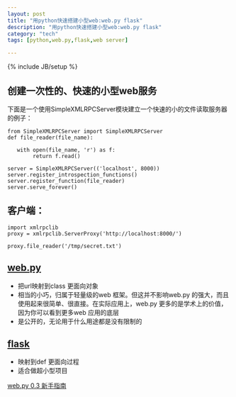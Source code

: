 ```yaml
---
layout: post
title: "用python快速搭建小型web:web.py flask"
description: "用python快速搭建小型web:web.py flask"
category: "tech"
tags: [python,web.py,flask,web server]

---
```

{% include JB/setup %}

## 创建一次性的、快速的小型web服务

下面是一个使用SimpleXMLRPCServer模块建立一个快速的小的文件读取服务器的例子：

    from SimpleXMLRPCServer import SimpleXMLRPCServer 
    def file_reader(file_name): 

       with open(file_name, 'r') as f: 
            return f.read() 

    server = SimpleXMLRPCServer(('localhost', 8000)) 
    server.register_introspection_functions() 
    server.register_function(file_reader) 
    server.serve_forever()
         
## 客户端：

    import xmlrpclib 
    proxy = xmlrpclib.ServerProxy('http://localhost:8000/') 

    proxy.file_reader('/tmp/secret.txt')

## [web.py](http://webpy.org/)

- 把url映射到class 更面向对象
- 相当的小巧，归属于轻量级的web 框架。但这并不影响web.py 的强大，而且使用起来很简单、很直接。在实际应用上，web.py 更多的是学术上的价值，因为你可以看到更多web 应用的底层
- 是公开的，无论用于什么用途都是没有限制的

## [flask](http://flask.pocoo.org/)

- 映射到def 更面向过程
- 适合做超小型项目

[web.py 0.3 新手指南](http://webpy.org/tutorial3.zh-cn)


